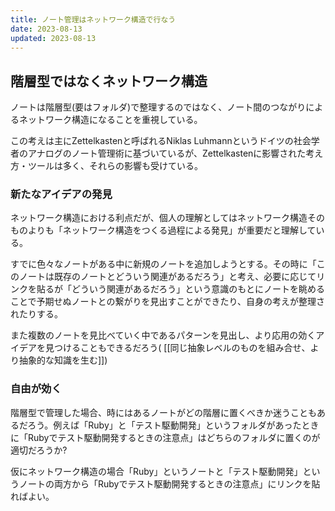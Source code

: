```yaml
---
title: ノート管理はネットワーク構造で行なう
date: 2023-08-13
updated: 2023-08-13
---
```

## 階層型ではなくネットワーク構造

ノートは階層型(要はフォルダ)で整理するのではなく、ノート間のつながりによるネットワーク構造になることを重視している。

この考えは主にZettelkastenと呼ばれるNiklas Luhmannというドイツの社会学者のアナログのノート管理術に基づいているが、Zettelkastenに影響された考え方・ツールは多く、それらの影響も受けている。

### 新たなアイデアの発見

ネットワーク構造における利点だが、個人の理解としてはネットワーク構造そのものよりも「ネットワーク構造をつくる過程による発見」が重要だと理解している。

すでに色々なノートがある中に新規のノートを追加しようとする。その時に「このノートは既存のノートとどういう関連があるだろう」と考え、必要に応じてリンクを貼るが「どういう関連があるだろう」という意識のもとにノートを眺めることで予期せぬノートとの繋がりを見出すことができたり、自身の考えが整理されたりする。

また複数のノートを見比べていく中であるパターンを見出し、より応用の効くアイデアを見つけることもできるだろう( [[同じ抽象レベルのものを組み合せ、より抽象的な知識を生む]])

### 自由が効く

階層型で管理した場合、時にはあるノートがどの階層に置くべきか迷うこともあるだろう。例えば「Ruby」と「テスト駆動開発」というフォルダがあったときに「Rubyでテスト駆動開発するときの注意点」はどちらのフォルダに置くのが適切だろうか?

仮にネットワーク構造の場合「Ruby」というノートと「テスト駆動開発」というノートの両方から「Rubyでテスト駆動開発するときの注意点」にリンクを貼ればよい。
